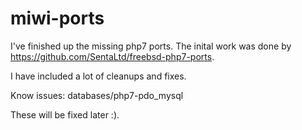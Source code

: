 # miwi-ports

I've finished up the missing php7 ports. The inital work was done by https://github.com/SentaLtd/freebsd-php7-ports.

I have included a lot of cleanups and fixes.

Know issues:
databases/php7-pdo_mysql

These will be fixed later :).

